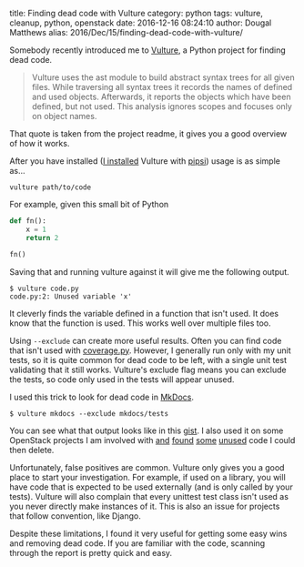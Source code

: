title: Finding dead code with Vulture
category: python
tags: vulture, cleanup, python, openstack
date: 2016-12-16 08:24:10
author: Dougal Matthews
alias: 2016/Dec/15/finding-dead-code-with-vulture/

Somebody recently introduced me to [Vulture], a Python project for finding
dead code.

> Vulture uses the ast module to build abstract syntax trees for all given
> files. While traversing all syntax trees it records the names of defined and
> used objects. Afterwards, it reports the objects which have been defined, but
> not used. This analysis ignores scopes and focuses only on object names.

That quote is taken from the project readme, it gives you a good overview of
how it works.

After you have installed ([I installed] Vulture with [pipsi]) usage is as
simple as...

    vulture path/to/code

For example, given this small bit of Python

```python
def fn():
    x = 1
    return 2

fn()
```

Saving that and running vulture against it will give me the following output.

    $ vulture code.py
    code.py:2: Unused variable 'x'

It cleverly finds the variable defined in a function that isn't used. It does
know that the function is used. This works well over multiple files too.

Using `--exclude` can create more useful results. Often you can find code that
isn't used with [coverage.py]. However, I generally run only with my unit
tests, so it is quite common for dead code to be left, with a single unit test
validating that it still works. Vulture's exclude flag means you can exclude
the tests, so code only used in the tests will appear unused.

I used this trick to look for dead code in [MkDocs].

    $ vulture mkdocs --exclude mkdocs/tests

You can see what that output looks like in this
[gist](https://gist.github.com/d0ugal/fd50b633e586a8c5239e9bad61674197). I also
used it on some OpenStack projects I am involved with
[and](https://review.openstack.org/#/c/409255/)
[found](https://review.openstack.org/#/c/409256/)
[some](https://review.openstack.org/#/c/409257/)
[unused](https://review.openstack.org/#/c/409258/) code I could then delete.

Unfortunately, false positives are common. Vulture only gives you a good place
to start your investigation. For example, if used on a library, you will have
code that is expected to be used externally (and is only called by your tests).
Vulture will also complain that every unittest test class isn't used as you
never directly make instances of it. This is also an issue for projects that
follow convention, like Django.

Despite these limitations, I found it very useful for getting some easy wins
and removing dead code. If you are familiar with the code, scanning through the
report is pretty quick and easy.

[I installed]: http://www.dougalmatthews.com/2016/Nov/12/create-an-excellent-python-dev-env/
[Vulture]: https://pypi.python.org/pypi/vulture
[coverage.py]: https://coverage.readthedocs.io
[pipsi]: https://github.com/mitsuhiko/pipsi
[MkDocs]: http://www.mkdocs.org/
